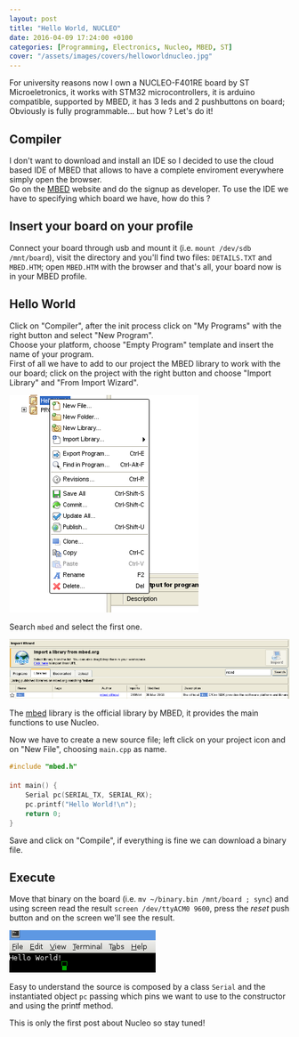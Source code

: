 ```yaml
---
layout: post
title: "Hello World, NUCLEO"
date: 2016-04-09 17:24:00 +0100
categories: [Programming, Electronics, Nucleo, MBED, ST]
cover: "/assets/images/covers/helloworldnucleo.jpg"
---
```


For university reasons now I own a NUCLEO-F401RE board by ST Microeletronics, it works with STM32 microcontrollers, it is arduino compatible, supported by MBED, it has 3 leds and 2 pushbuttons on board; Obviously is fully programmable... but how ? Let's do it!

## Compiler

I don't want to download and install an IDE so I decided to use the cloud based IDE of MBED that allows to have a complete enviroment everywhere simply open the browser.   
Go on the [MBED](https://mbed.com) website and do the signup as developer. To use the IDE we have to specifying which board we have, how do this ?

## Insert your board on your profile

Connect your board through usb and mount it (i.e. `mount /dev/sdb /mnt/board`), visit the directory and you'll find two files: `DETAILS.TXT` and `MBED.HTM`; open `MBED.HTM` with the browser and that's all, your board now is in your MBED profile.

## Hello World

Click on "Compiler", after the init process click on "My Programs" with the right button and select "New Program".   
Choose your platform, choose "Empty Program" template and insert the name of your program.   
First of all we have to add to our project the MBED library to work with the our board; click on the project with the right button and choose "Import Library" and "From Import Wizard".

![mbed1](/assets/images/posts/mbed1.png)


Search `mbed` and select the first one.

![mbed2](/assets/images/posts/mbed2.png)

The [mbed](https://developer.mbed.org/users/mbed_official/code/mbed/) library is the official library by MBED, it provides the main functions to use Nucleo.

Now we have to create a new source file; left click on your project icon and on "New File", choosing `main.cpp` as name.

```cpp
#include "mbed.h"

int main() {
    Serial pc(SERIAL_TX, SERIAL_RX);
    pc.printf("Hello World!\n");
    return 0;
}
```

Save and click on "Compile", if everything is fine we can download a binary file.

## Execute

Move that binary on the board (i.e. `mv ~/binary.bin /mnt/board ; sync`) and using screen read the result `screen /dev/ttyACM0 9600`, press the *reset* push button and on the screen we'll see the result.

![mbed3](/assets/images/posts/mbed3.png)

Easy to understand the source is composed by a class `Serial` and the instantiated object `pc` passing which pins we want to use to the constructor and using the printf method.

This is only the first post about Nucleo so stay tuned!
